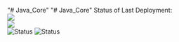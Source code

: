 "# Java_Core" 
"# Java_Core" 
Status of Last Deployment:<br>
<img src="https://github.com/Primero-QA/Java_Core/workflows/My-Github-Actions/badge.svg?branch=main"><br>
<img src="https://github.com/Primero-QA/Java_Core/workflows/my-pipeline.yml/badge.svg?branch=main"><br>
![Status](https://github.com/Primero-QA/Java_Core/workflows/My-Github-Actions/badge.svg?branch=main)
![Status](https://github.com/Primero-QA/Java_Core/actions/workflows/my-pipeline.yml/badge.svg?branch=main)
